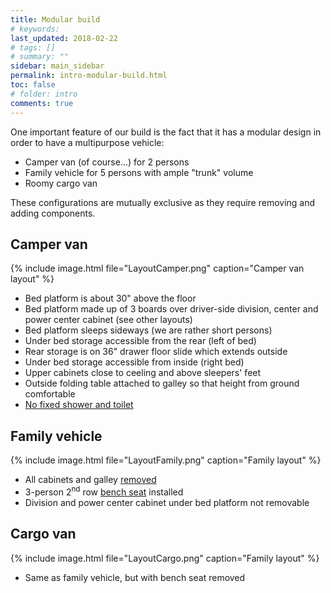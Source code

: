 ```yaml
---
title: Modular build
# keywords:
last_updated: 2018-02-22
# tags: []
# summary: ""
sidebar: main_sidebar
permalink: intro-modular-build.html
toc: false
# folder: intro
comments: true
---
```


One important feature of our build is the fact that it has a modular design in order to have a multipurpose vehicle:

- Camper van (of course...) for 2 persons
- Family vehicle for 5 persons with ample "trunk" volume
- Roomy cargo van

These configurations are mutually exclusive as they require removing and adding components.

Camper van
----------

{% include image.html file="LayoutCamper.png" caption="Camper van layout" %}

- Bed platform is about 30" above the floor
- Bed platform made up of 3 boards over driver-side division, center and power center cabinet (see other layouts)
- Bed platform sleeps sideways (we are rather short persons)
- Under bed storage accessible from the rear (left of bed)
- Rear storage is on 36" drawer floor slide which extends outside
- Under bed storage accessible from inside (right bed)
- Upper cabinets close to ceeling and above sleepers' feet
- Outside folding table attached to galley so that height from ground comfortable
- [No fixed shower and toilet](intro-high-level-design-choices.html#no-fixed-shower-toilet)  
  
Family vehicle
--------------

{% include image.html file="LayoutFamily.png" caption="Family layout" %}

- All cabinets and galley [removed](misc-removable-cabinet-anchoring.html)
- 3-person 2<sup>nd</sup> row [bench seat](build-bench-seat.html) installed
- Division and power center cabinet under bed platform not removable

Cargo van
---------

{% include image.html file="LayoutCargo.png" caption="Family layout" %}

- Same as family vehicle, but with bench seat removed